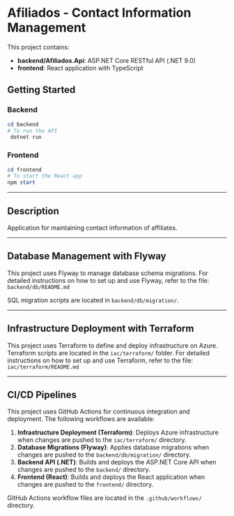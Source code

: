 # Afiliados - Contact Information Management

This project contains:
- **backend/Afiliados.Api**: ASP.NET Core RESTful API (.NET 9.0)
- **frontend**: React application with TypeScript

## Getting Started

### Backend
```powershell
cd backend
# To run the API
 dotnet run
```

### Frontend
```powershell
cd frontend
# To start the React app
npm start
```

---

## Description
Application for maintaining contact information of affiliates.

---

## Database Management with Flyway

This project uses Flyway to manage database schema migrations.
For detailed instructions on how to set up and use Flyway, refer to the file:
`backend/db/README.md`

SQL migration scripts are located in `backend/db/migration/`.

---

## Infrastructure Deployment with Terraform

This project uses Terraform to define and deploy infrastructure on Azure.
Terraform scripts are located in the `iac/terraform/` folder.
For detailed instructions on how to set up and use Terraform, refer to the file:
`iac/terraform/README.md`

---

## CI/CD Pipelines

This project uses GitHub Actions for continuous integration and deployment. The following workflows are available:

1. **Infrastructure Deployment (Terraform)**: Deploys Azure infrastructure when changes are pushed to the `iac/terraform/` directory.
2. **Database Migrations (Flyway)**: Applies database migrations when changes are pushed to the `backend/db/migration/` directory.
3. **Backend API (.NET)**: Builds and deploys the ASP.NET Core API when changes are pushed to the `backend/` directory.
4. **Frontend (React)**: Builds and deploys the React application when changes are pushed to the `frontend/` directory.

GitHub Actions workflow files are located in the `.github/workflows/` directory.
